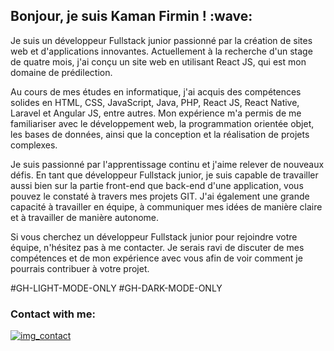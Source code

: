 <h2>Bonjour, je suis Kaman Firmin ! :wave:</h2>
Je suis un développeur Fullstack junior passionné par la création de sites web et d'applications innovantes. Actuellement à la recherche d'un stage de quatre mois, j'ai conçu un site web en utilisant React JS, qui est mon domaine de prédilection.

Au cours de mes études en informatique, j'ai acquis des compétences solides en HTML, CSS, JavaScript, Java, PHP, React JS, React Native, Laravel et Angular JS, entre autres. Mon expérience m'a permis de me familiariser avec le développement web, la programmation orientée objet, les bases de données, ainsi que la conception et la réalisation de projets complexes.

Je suis passionné par l'apprentissage continu et j'aime relever de nouveaux défis. En tant que développeur Fullstack junior, je suis capable de travailler aussi bien sur la partie front-end que back-end d'une application, vous pouvez le constaté à travers mes projets GIT. J'ai également une grande capacité à travailler en équipe, à communiquer mes idées de manière claire et à travailler de manière autonome.

Si vous cherchez un développeur Fullstack junior pour rejoindre votre équipe, n'hésitez pas à me contacter. Je serais ravi de discuter de mes compétences et de mon expérience avec vous afin de voir comment je pourrais contribuer à votre projet.

#GH-LIGHT-MODE-ONLY
#GH-DARK-MODE-ONLY

### Contact with me:

[![img_contact]("./img-light.svg")](https://www.linkedin.com/in/firmin-bryant-junior-kaman-a97800191/)
